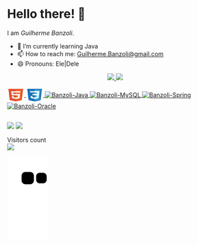# Hello there! 👋

I am _Guilherme Banzoli_.

- 🌱 I’m currently learning Java
- 📫 How to reach me: Guilherme.Banzoli@gmail.com
- 😄 Pronouns: Ele|Dele

<div align="center">
  <a href="https://github.com/Banzoli">
  <img width="48%" src="https://github-readme-stats.vercel.app/api?username=Banzoli&show_icons=true&theme=merko&include_all_commits=true&count_private=true"/>
  <img width="48%" src="https://github-readme-stats.vercel.app/api/top-langs/?username=Banzoli&layout=compact&langs_count=7&theme=merko"/>
    
</div>
 
 <div style="display: inline_block"><br>
 <img align="center" alt="Banzoli-HTML" height="30" width="40" src="https://raw.githubusercontent.com/devicons/devicon/master/icons/html5/html5-original.svg">
 <img align="center" alt="Banzoli-CSS" height="30" width="40" src="https://raw.githubusercontent.com/devicons/devicon/master/icons/css3/css3-original.svg">
 <img align="center" alt="Banzoli-Java" height="30" width="40" src="https://cdn.jsdelivr.net/gh/devicons/devicon/icons/java/java-original.svg">
 <img align="center" alt="Banzoli-MySQL" height="30" width="40" src="https://cdn.jsdelivr.net/gh/devicons/devicon/icons/mysql/mysql-plain.svg">
 <img align="center" alt="Banzoli-Spring" height="30" width="40" src="https://cdn.jsdelivr.net/gh/devicons/devicon/icons/spring/spring-original.svg">
 <img align="center" alt="Banzoli-Oracle" height="30" width="40"src="https://cdn.jsdelivr.net/gh/devicons/devicon/icons/oracle/oracle-original.svg">
   
</div>
  
  ##
  
  <div> 
  <a href = "mailto:guilherme.banzoli@gmail.com"><img src="https://img.shields.io/badge/-Gmail-%23333?style=for-the-badge&logo=gmail&logoColor=white" target="_blank"></a>
  <a href="https://www.linkedin.com/in/luiz-guilherme-banzoli-caetano-903b831a8/" target="_blank"><img src="https://img.shields.io/badge/-LinkedIn-%230077B5?style=for-the-badge&logo=linkedin&logoColor=white" target="_blank"></a> 
   <a img src=" https://img.shields.io/badge/MySQL-005C84?style=for-the-badge&logo=mysql&logoColor=white"></a> 
    
  </div>
  
  <p align="center"> 
    
  Visitors count<br>
  <img src="https://profile-counter.glitch.me/Banzoli/count.svg" />
    
</p>
  
![snake gif](https://github.com/Banzoli/Banzoli/blob/output/github-contribution-grid-snake.svg)
